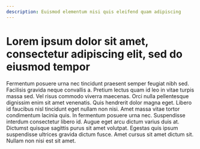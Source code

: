```yaml
---
description: Euismod elementum nisi quis eleifend quam adipiscing
---
```


# Lorem ipsum dolor sit amet, consectetur adipiscing elit, sed do eiusmod tempor

Fermentum posuere urna nec tincidunt praesent semper feugiat nibh sed. Facilisis gravida neque convallis a. Pretium lectus quam id leo in vitae turpis massa sed. Vel risus commodo viverra maecenas. Orci nulla pellentesque dignissim enim sit amet venenatis. Quis hendrerit dolor magna eget. Libero id faucibus nisl tincidunt eget nullam non nisi. Amet massa vitae tortor condimentum lacinia quis. In fermentum posuere urna nec. Suspendisse interdum consectetur libero id. Augue eget arcu dictum varius duis at. Dictumst quisque sagittis purus sit amet volutpat. Egestas quis ipsum suspendisse ultrices gravida dictum fusce. Amet cursus sit amet dictum sit. Nullam non nisi est sit amet.
